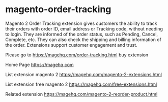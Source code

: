 # magento-order-tracking
Magento 2 Order Tracking extension gives customers the ability to track their orders with order ID, email address or Tracking code, without needing to login. They are informed of the order status, such as Pending, Cancel, Complete, etc. They can also check the shipping and billing information of the order. Extensions support customer engagement and trust.

Please go to https://magehq.com/order-tracking.html buy extension

Home Page https://magehq.com

List extension magento 2 https://magehq.com/magento-2-extensions.html

List extension free magento 2 https://magehq.com/free-extensions.html

Related extension https://magehq.com/magento-2-reorder-product.html
